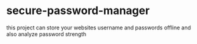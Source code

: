 # secure-password-manager
this project can store your websites username and passwords offline and also analyze password strength  
